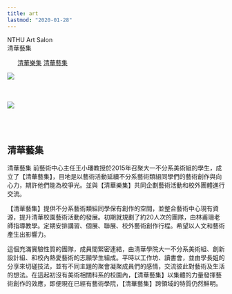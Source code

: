 ```yaml
---
title: art
lastmod: "2020-01-28"
---
```


<div class="page-title">
    <div class="line"></div>
    <div class="page-title-text">
        <div class="en">NTHU Art Salon</div>
        <div class="ch">清華藝集</div>
    </div>
</div>

<div class="page-collect">

<ul class="tab">
    <a href="/about/collect/music/">清華樂集</a>
    <a class="active" href="/about/collect/art/">清華藝集</a>
</ul>

<div class="row">
<div class="col-lg-6" style="padding-right: 60px">

<img class="w-100" src="https://i.imgur.com/DFvlL3Ch.png"/>
<br>
<br>
<br>
<br>
<img class="w-100" src="https://i.imgur.com/RyRXhlPh.png"/>
<br>
<br>
<br>
<br>

</div>
<div class="col-lg-6">

## 清華藝集

清華藝集
前藝術中心主任王小璠教授於2015年召聚大一不分系美術組的學生，成立了【清華藝集】，目地是以藝術活動延續不分系藝術類組同學們的藝術創作與向心力，期許他們能為校爭光。並與【清華樂集】共同企劃藝術活動和校外團體進行交流。

【清華藝集】提供不分系藝術類組同學保有創作的空間，並整合藝術中心現有資源，提升清華校園藝術活動的發展。初期就規劃了約20人次的團隊，由林甫珊老師指導教學。定期安排講習、個展、聯展、校外藝術創作行程。希望以人文和藝術產生出影響力。

這個充滿實驗性質的團隊，成員間緊密連結，由清華學院大一不分系美術組、創新設計組、和校內熱愛藝術的志願學生組成。平時以工作坊、讀書會，並由學長姐的分享來切磋技法，並有不同主題的聚會凝聚成員們的感情，交流彼此對藝術及生活的想法。在這起初沒有美術相關科系的校園內，【清華藝集】以集體的力量發揮藝術創作的效應，即便現在已經有藝術學院，【清華藝集】跨領域的特質仍然鮮明。

</div>

</div>